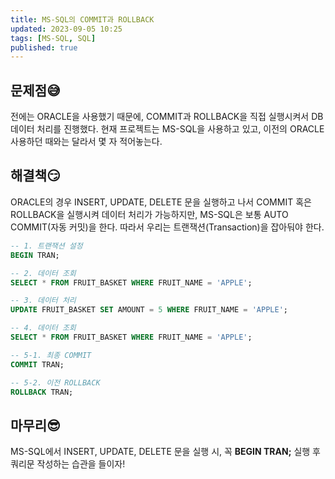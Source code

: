 ```yaml
---
title: MS-SQL의 COMMIT과 ROLLBACK
updated: 2023-09-05 10:25
tags: [MS-SQL, SQL]
published: true
---
```


## 문제점😅
전에는 ORACLE을 사용했기 때문에, COMMIT과 ROLLBACK을 직접 실행시켜서 DB 데이터 처리를 진행했다. 현재 프로젝트는 MS-SQL을 사용하고 있고, 이전의 ORACLE 사용하던 때와는 달라서 몇 자 적어놓는다.



## 해결책😏
ORACLE의 경우 INSERT, UPDATE, DELETE 문을 실행하고 나서 COMMIT 혹은 ROLLBACK을 실행시켜 데이터 처리가 가능하지만, MS-SQL은 보통 AUTO COMMIT(자동 커밋)을 한다. 따라서 우리는 트랜잭션(Transaction)을 잡아둬야 한다.
```SQL
-- 1. 트랜잭션 설정
BEGIN TRAN;

-- 2. 데이터 조회
SELECT * FROM FRUIT_BASKET WHERE FRUIT_NAME = 'APPLE';

-- 3. 데이터 처리
UPDATE FRUIT_BASKET SET AMOUNT = 5 WHERE FRUIT_NAME = 'APPLE';

-- 4. 데이터 조회
SELECT * FROM FRUIT_BASKET WHERE FRUIT_NAME = 'APPLE';

-- 5-1. 최종 COMMIT
COMMIT TRAN;

-- 5-2. 이전 ROLLBACK
ROLLBACK TRAN;
```



## 마무리😎
MS-SQL에서 INSERT, UPDATE, DELETE 문을 실행 시, 꼭 **BEGIN TRAN;** 실행 후 쿼리문 작성하는 습관을 들이자!


